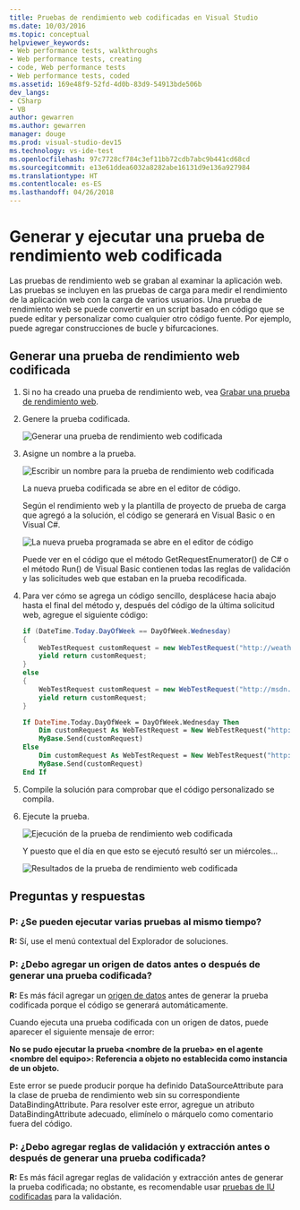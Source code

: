 ```yaml
---
title: Pruebas de rendimiento web codificadas en Visual Studio
ms.date: 10/03/2016
ms.topic: conceptual
helpviewer_keywords:
- Web performance tests, walkthroughs
- Web performance tests, creating
- code, Web performance tests
- Web performance tests, coded
ms.assetid: 169e48f9-52fd-4d0b-83d9-54913bde506b
dev_langs:
- CSharp
- VB
author: gewarren
ms.author: gewarren
manager: douge
ms.prod: visual-studio-dev15
ms.technology: vs-ide-test
ms.openlocfilehash: 97c7728cf784c3ef11bb72cdb7abc9b441cd68cd
ms.sourcegitcommit: e13e61ddea6032a8282abe16131d9e136a927984
ms.translationtype: HT
ms.contentlocale: es-ES
ms.lasthandoff: 04/26/2018
---
```

# <a name="generate-and-run-a-coded-web-performance-test"></a>Generar y ejecutar una prueba de rendimiento web codificada

Las pruebas de rendimiento web se graban al examinar la aplicación web. Las pruebas se incluyen en las pruebas de carga para medir el rendimiento de la aplicación web con la carga de varios usuarios. Una prueba de rendimiento web se puede convertir en un script basado en código que se puede editar y personalizar como cualquier otro código fuente. Por ejemplo, puede agregar construcciones de bucle y bifurcaciones.

## <a name="generate-a-coded-web-performance-test"></a>Generar una prueba de rendimiento web codificada

1.  Si no ha creado una prueba de rendimiento web, vea [Grabar una prueba de rendimiento web](/vsts/load-test/run-performance-tests-app-before-release#create-a-web-performance-and-load-test-project).

2.  Genere la prueba codificada.

     ![Generar una prueba de rendimiento web codificada](../test/media/web_test_coded_generate.png)

3.  Asigne un nombre a la prueba.

     ![Escribir un nombre para la prueba de rendimiento web codificada](../test/media/web_test_coded_generate_nametest.png)

     La nueva prueba codificada se abre en el editor de código.

     Según el rendimiento web y la plantilla de proyecto de prueba de carga que agregó a la solución, el código se generará en Visual Basic o en Visual C#.

     ![La nueva prueba programada se abre en el editor de código](../test/media/web_test_coded_generate_opencodeeditor.png)

     Puede ver en el código que el método GetRequestEnumerator() de C# o el método Run() de Visual Basic contienen todas las reglas de validación y las solicitudes web que estaban en la prueba recodificada.

4.  Para ver cómo se agrega un código sencillo, desplácese hacia abajo hasta el final del método y, después del código de la última solicitud web, agregue el siguiente código:

    ```c#
    if (DateTime.Today.DayOfWeek == DayOfWeek.Wednesday)
    {
        WebTestRequest customRequest = new WebTestRequest("http://weather.msn.com/");
        yield return customRequest;
    }
    else
    {
        WebTestRequest customRequest = new WebTestRequest("http://msdn.microsoft.com/");
        yield return customRequest;
    }
    ```

    ```vb
    If DateTime.Today.DayOfWeek = DayOfWeek.Wednesday Then
        Dim customRequest As WebTestRequest = New WebTestRequest("http://weather.msn.com/")
        MyBase.Send(customRequest)
    Else
        Dim customRequest As WebTestRequest = New WebTestRequest("http://msdn.microsoft.com/")
        MyBase.Send(customRequest)
    End If
    ```

5.  Compile la solución para comprobar que el código personalizado se compila.

6.  Ejecute la prueba.

     ![Ejecución de la prueba de rendimiento web codificada](../test/media/web_test_coded_generate_run.png "Web_Test_Coded_Generate_Run")

     Y puesto que el día en que esto se ejecutó resultó ser un miércoles…

     ![Resultados de la prueba de rendimiento web codificada](../test/media/web_test_coded_generate_results.png "Web_Test_Coded_Generate_Results")

## <a name="qa"></a>Preguntas y respuestas

### <a name="q-can-i-run-more-than-one-test-at-a-time"></a>P: ¿Se pueden ejecutar varias pruebas al mismo tiempo?
 **R:** Sí, use el menú contextual del Explorador de soluciones.

### <a name="q-should-i-add-a-data-source-before-or-after-i-generate-a-coded-test"></a>P: ¿Debo agregar un origen de datos antes o después de generar una prueba codificada?
 **R:** Es más fácil agregar un [origen de datos](../test/add-a-data-source-to-a-web-performance-test.md) antes de generar la prueba codificada porque el código se generará automáticamente.

 Cuando ejecuta una prueba codificada con un origen de datos, puede aparecer el siguiente mensaje de error:

 **No se pudo ejecutar la prueba \<nombre de la prueba> en el agente \<nombre del equipo>: Referencia a objeto no establecida como instancia de un objeto.**

 Este error se puede producir porque ha definido DataSourceAttribute para la clase de prueba de rendimiento web sin su correspondiente DataBindingAttribute. Para resolver este error, agregue un atributo DataBindingAttribute adecuado, elimínelo o márquelo como comentario fuera del código.

### <a name="q-should-i-add-validation-and-extraction-rules-before-or-after-i-generate-a-coded-test"></a>P: ¿Debo agregar reglas de validación y extracción antes o después de generar una prueba codificada?
 **R:** Es más fácil agregar reglas de validación y extracción antes de generar la prueba codificada; no obstante, es recomendable usar [pruebas de IU codificadas](../test/use-ui-automation-to-test-your-code.md) para la validación.